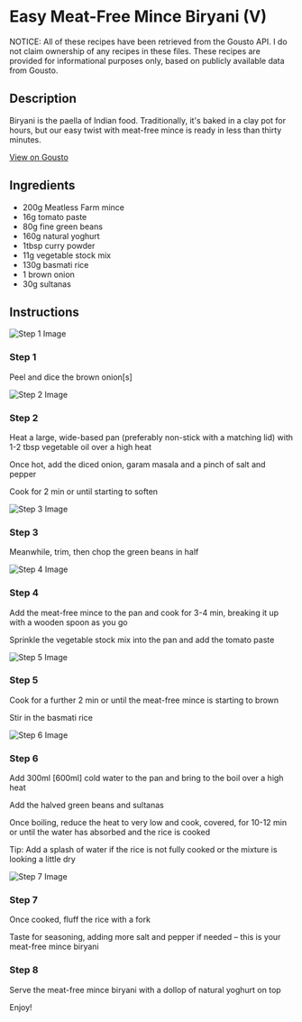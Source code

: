 # Easy Meat-Free Mince Biryani (V)

NOTICE: All of these recipes have been retrieved from the Gousto API. I do not claim ownership of any recipes in these files. These recipes are provided for informational purposes only, based on publicly available data from Gousto.

## Description

Biryani is the paella of Indian food. Traditionally, it's baked in a clay pot for hours, but our easy twist with meat-free mince is ready in less than thirty minutes.

[View on Gousto](https://www.gousto.co.uk/recipes/cookbook/easy-meat-free-biryani)

## Ingredients

- 200g Meatless Farm mince
- 16g tomato paste 
- 80g fine green beans
- 160g natural yoghurt
- 1tbsp curry powder
- 11g vegetable stock mix
- 130g basmati rice
- 1 brown onion
- 30g sultanas

## Instructions

![Step 1 Image](https://production-media.gousto.co.uk/cms/recipe-step-image/Step-1-1601312443768-x200.jpg)

### Step 1

Peel and dice the brown onion<span class="text-danger">[s]</span>

![Step 2 Image](https://production-media.gousto.co.uk/cms/recipe-step-image/Step-2-1601312453989-x200.jpg)

### Step 2

Heat a large, wide-based pan (preferably non-stick with a matching lid) with 1-2 tbsp vegetable oil over a high heat

Once hot, add the diced onion, garam masala and a pinch of salt and pepper

Cook for 2 min or until starting to soften

![Step 3 Image](https://production-media.gousto.co.uk/cms/recipe-step-image/step-3-1601312458822-x200.jpg)

### Step 3

Meanwhile, trim, then chop the green beans in half

![Step 4 Image](https://production-media.gousto.co.uk/cms/recipe-step-image/Step-4-1601312464863-x200.jpg)

### Step 4

Add the meat-free mince to the pan and cook for 3-4 min, breaking it up with a wooden spoon as you go

Sprinkle the vegetable stock mix into the pan and add the tomato paste

![Step 5 Image](https://production-media.gousto.co.uk/cms/recipe-step-image/Step-5-1601312469590-x200.jpg)

### Step 5

Cook for a further 2 min or until the meat-free mince is starting to brown

Stir in the basmati rice

![Step 6 Image](https://production-media.gousto.co.uk/cms/recipe-step-image/Step-6-1601312474892-x200.jpg)

### Step 6

Add 300ml <span class="text-danger">[600ml]</span> cold water to the pan and bring to the boil over a high heat

Add the halved green beans and sultanas

Once boiling, reduce the heat to very low and cook, covered, for 10-12 min or until the water has absorbed and the rice is cooked

Tip: Add a splash of water if the rice is not fully cooked or the mixture is looking a little dry

![Step 7 Image](https://production-media.gousto.co.uk/cms/recipe-step-image/Step-7-1601312483144-x200.jpg)

### Step 7

Once cooked, fluff the rice with a fork

Taste for seasoning, adding more salt and pepper if needed – this is your meat-free mince biryani

### Step 8

Serve the meat-free mince biryani with a dollop of natural yoghurt on top

Enjoy!

